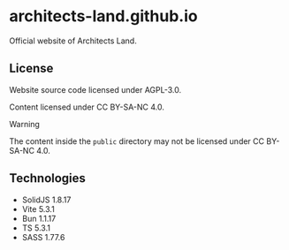 # architects-land.github.io

Official website of Architects Land.

## License

Website source code licensed under AGPL-3.0.

Content licensed under CC BY-SA-NC 4.0.

> [!WARNING]
> The content inside the `public` directory may not be licensed under CC BY-SA-NC 4.0.

## Technologies

- SolidJS 1.8.17
- Vite 5.3.1
- Bun 1.1.17
- TS 5.3.1
- SASS 1.77.6

